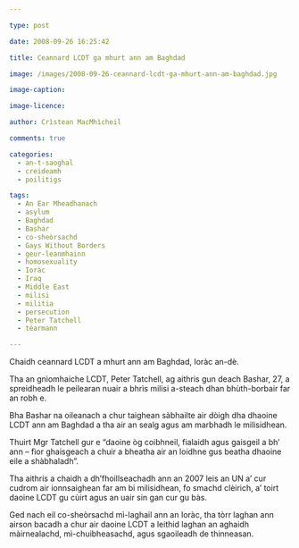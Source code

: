 ```yaml
---

type: post

date: 2008-09-26 16:25:42

title: Ceannard LCDT ga mhurt ann am Baghdad

image: /images/2008-09-26-ceannard-lcdt-ga-mhurt-ann-am-baghdad.jpg

image-caption:

image-licence:

author: Crìstean MacMhìcheil

comments: true

categories:
  - an-t-saoghal
  - creideamh
  - poilitigs

tags:
  - An Ear Mheadhanach
  - asylum
  - Baghdad
  - Bashar
  - co-sheòrsachd
  - Gays Without Borders
  - geur-leanmhainn
  - homosexuality
  - Ioràc
  - Iraq
  - Middle East
  - milisi
  - militia
  - persecution
  - Peter Tatchell
  - tèarmann

---
```


Chaidh ceannard LCDT a mhurt ann am Baghdad, Ioràc an-dè.

<!--more-->

Tha an gnìomhaiche LCDT, Peter Tatchell, ag aithris gun deach Bashar, 27, a spreidheadh le peilearan nuair a bhrìs milisi a-steach dhan bhùth-borbair far an robh e.

Bha Bashar na oileanach a chur taighean sàbhailte air dòigh dha dhaoine LCDT ann am Baghdad a tha air an sealg agus am marbhadh le milisidhean.

Thuirt Mgr Tatchell gur e &#8220;daoine òg coibhneil, fialaidh agus gaisgeil a bh&#8217; ann &#8211; fìor ghaisgeach a chuir a bheatha air an loidhne gus beatha dhaoine eile a shàbhaladh&#8221;.

Tha aithris a chaidh a dh&#8217;fhoillseachadh ann an 2007 leis an UN a&#8217; cur cudrom air ionnsaighean far am bi milisidhean, fo smachd clèirich, a&#8217; toirt daoine LCDT gu cùirt agus an uair sin gan cur gu bàs.

Ged nach eil co-sheòrsachd mì-laghail ann an Ioràc, tha tòrr laghan ann airson bacadh a chur air daoine LCDT a leithid laghan an aghaidh màirnealachd, mì-chuibheasachd, agus sgaoileadh de thinneasan.
